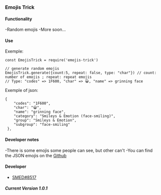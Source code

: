 ### Emojis Trick

#### Functionality

-Random emojis
-More soon...

#### Use

Exemple:
```
const EmojisTrick = require('emojis-trick')

// generate random emojis 
EmojisTrick.generate({count:5, repeat: false, type: "char"}) // count: number of emojis ; repeat: repeat emojis
// Type: "codes" => 1F600, "char" => 😀, "name" => grinning face

```

Exemple of json:
```
{
    "codes": "1F600",
    "char": "😀",
    "name": "grinning face",
    "category": "Smileys & Emotion (face-smiling)",
    "group": "Smileys & Emotion",
    "subgroup": "face-smiling"
 },
```
#### Developer notes

-There is some emojis some people can see, but other can't
-You can find the JSON emojis on the [Github](https://github.com/SMEDjs/emojis-trick)

#### Developer
- [SMED#8517](https://github.com/SMEDjs)

##### Current Version 1.0.1 
